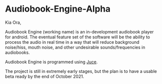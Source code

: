 # Audiobook-Engine-Alpha

Kia Ora,

Audiobook Engine (working name) is an in-development audiobook player for android.
The eventual feature set of the software will be the ability to process the audio in real time in a way that will reduce background noise/hiss, mouth noise, and other undesirable
sounds/frequencies in audiobooks.

Audiobook Engine is programmed using [Juce](https://juce.com/).

The project is still in extremely early stages, but the plan is to have a usable beta ready by the end of October 2021.
